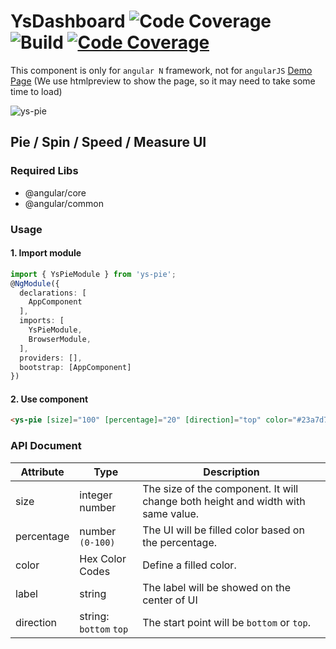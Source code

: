 # YsDashboard ![Code Coverage](https://codecov.io/gh/YuShuanHsieh/ys-dashboard/branch/master/graph/badge.svg) ![Build](https://api.travis-ci.org/YuShuanHsieh/ys-dashboard.svg?branch=master) [![Code Coverage](https://badge.fury.io/js/ys-pie.svg)](https://www.npmjs.com/package/ys-pie)
This component is only for `angular N` framework, not for `angularJS`
[Demo Page](https://htmlpreview.github.io/?https://github.com/YuShuanHsieh/ys-dashboard/blob/master/dist/ys-dashboard/index.html) (We use htmlpreview to show the page, so it may need to take some time to load)

![ys-pie](https://storage.googleapis.com/ys-dashboard/ys-pie.png)
## Pie / Spin / Speed / Measure UI
### Required Libs
- @angular/core 
- @angular/common

### Usage
#### 1. Import module
```typescript
import { YsPieModule } from 'ys-pie';
@NgModule({
  declarations: [
    AppComponent
  ],
  imports: [
    YsPieModule,
    BrowserModule,
  ],
  providers: [],
  bootstrap: [AppComponent]
})
```

#### 2. Use component
```html
<ys-pie [size]="100" [percentage]="20" [direction]="top" color="#23a7d7" [label]="20"></ys-pie>
```

### API Document
| Attribute | Type | Description
---|---|---
| size | integer number | The size of the component. It will change both height and width with same value.
| percentage | number `(0-100)` | The UI will be filled color based on the percentage.
| color | Hex Color Codes | Define a filled color.
| label | string | The label will be showed on the center of UI
| direction | string: `bottom` `top` | The start point will be `bottom` or `top`.
